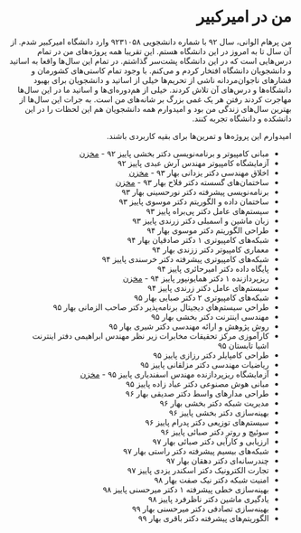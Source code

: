 <div dir="rtl">

# من در امیرکبیر

من پرهام الوانی، سال ۹۲ با شماره دانشجویی ۹۲۳۱۰۵۸ وارد دانشگاه امیرکبیر شدم.
از آن سال تا به امروز در این دانشگاه هستم. این تقریبا همه پروژه‌های من در تمام درس‌هایی است که در این دانشگاه پشت‌سر گذاشتم.
در تمام این سال‌ها واقعا به اساتید و دانشجویان دانشگاه افتخار کردم و می‌کنم.
با وجود تمام کاستی‌های کشورمان و فشارهای ناجوان‌مردانه ناشی از تحریم‌ها خیلی از اساتید و دانشجویان برای بهبود دانشگاه‌ها و درس‌های آن تلاش کردند.
خیلی از هم‌دوره‌ای‌ها و اساتید ما در این سال‌ها مهاجرت کردند رفتن هر یک غمی بزرگ بر شانه‌های من است.
به جرات این سال‌ها از بهترین سال‌های زندگی من بود و امیدوارم همه دانشجویان هم این لحظات را در این دانشکده و دانشگاه تجربه کنند.

امیدوارم این پروژه‌ها و تمرین‌ها برای بقیه کاربردی باشند.

- مبانی کامپیوتر و برنامه‌نویسی دکتر بخشی پاییز ۹۲ - [مخزن](https://github.com/9231058/CE101-C)
- آزمایشگاه کامپیوتر مهندس آرش عبدی پاییز ۹۲
- اخلاق مهندسی دکتر یزدانی بهار ۹۳ - [مخزن](https://github.com/9231058/BART)
- ساختمان‌های گسسته دکتر فلاح بهار ۹۳ - [مخزن](https://github.com/9231058/DS92)
- برنامه‌نویسی پیشرفته دکتر نورحسینی بهار ۹۳
- ساختمان داده و الگوریتم دکتر موسوی پاییز ۹۳
- سیستم‌های عامل دکتر پی‌براه پاییز ۹۳
- زبان ماشین و اسمبلی دکتر زرندی پاییز ۹۳
- طراحی الگوریتم دکتر موسوی بهار ۹۴
- شبکه‌های کامپیوتری ۱ دکتر صادقیان بهار ۹۴
- معماری کامپیوتر دکتر ززندی بهار ۹۴
- شبکه‌های کامپیوتری پیشرفته دکتر خرسندی پاییز ۹۴
- پایگاه داده دکتر امیرحائری پاییز ۹۴
- ریزپردازنده ۱ دکتر همایونپور پاییز ۹۴ - [مخزن](https://github.com/9231058/Homayoun)
- سیستم‌های عامل دکتر زرندی پاییز ۹۴
- شبکه‌های کامپیوتری ۲ دکتر صبایی بهار ۹۵
- طراحي سيستم‌هاي ديجيتال برنامه‌پذير دکتر صاحب الزمانی بهار ۹۵
- مهندسی اینترنت دکتر بخشی بهار ۹۵
- روش پژوهش و ارائه مهندسی دکتر شیری بهار ۹۵
- کارآموزی مرکز تحقیقات مخابرات زیر نظر مهندس ابراهیمی دفتر اینترنت اشیا تابستان ۹۵
- طراحی کامپایلر دکتر رزازی پاییز ۹۵
- ریاضیات مهندسی دکتر مزلقانی پاییز ۹۵
- آزمایشگاه ریزپردازنده مهندس اسفندیاری پاییز ۹۵ - [مخزن](https://github.com/9231058/congenial-telegram)
- مبانی هوش مصنوعی دکتر عباد زاده پاییز ۹۵
- طراحی مدارهای واسط دکتر صدیقی بهار ۹۶
- مدیریت شبکه دکتر بخشی بهار ۹۶
- بهینه‌سازی دکتر بخشی پاییز ۹۶
- سیستم‌های توزیعی دکتر پدرام پاییز ۹۶
- سوئیچ و روتر دکتر صبائی پاییز ۹۶
- ارزیابی و کارآیی دکتر صبائی بهار ۹۷
- شبکه‌های بیسیم پیشرفته دکتر راستی بهار ۹۷
- چندرسانه‌ای دکتر دهقان بهار ۹۷
- تجارت الکترونیک دکتر اسکندر یزدی پاییز ۹۷
- امنیت شبکه دکتر نیک صفت بهار ۹۸
- بهینه‌سازی خطی پیشرفته ۱ دکتر میرحسنی پاییز ۹۸
- یادگیری ماشین دکتر ناظرفرد پاییز ۹۸
- بهینه‌سازی تصادفی دکتر میرحسنی بهار ۹۹
- الگوریتم‌های پیشرفته دکتر باقری بهار ۹۹

</div>
